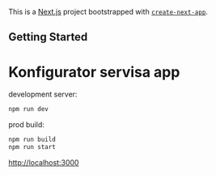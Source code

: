 This is a [Next.js](https://nextjs.org) project bootstrapped with [`create-next-app`](https://github.com/vercel/next.js/tree/canary/packages/create-next-app).

## Getting Started

# Konfigurator servisa app

development server:

```bash
npm run dev
```

prod build:

```bash
npm run build
npm run start
```


[http://localhost:3000](http://localhost:3000)
